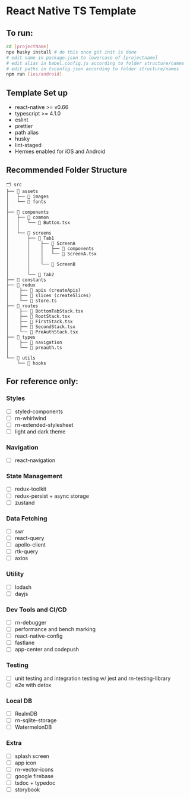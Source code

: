 # React Native TS Template


## To run:
```sh
cd [projectName]
npx husky install # do this once git init is done
# edit name in package.json to lowercase of [projectname]
# edit alias in babel.config.js according to folder structure/names
# edit paths in tsconfig.json according to folder structure/names
npm run [ios/android]
```

## Template Set up
- react-native >= v0.66
- typescript >= 4.1.0
- eslint
- prettier
- path alias
- husky
- lint-staged
- Hermes enabled for iOS and Android

## Recommended Folder Structure

```
🗂 src
├── 📁 assets  
│   ├── 📁 images 
│   └── 📁 fonts
│
├── 📁 components  
│   ├── 📁 common 
│   │   └── 📄 Button.tsx 
│   │
│   └── 📁 screens
│       ├── 📁 Tab1
│       │    ├── 📁 ScreenA 
│       │    │   ├── 📁 components
│       │    │   └── 📄 ScreenA.tsx
│       │    │ 
│       │    └── 📁 ScreenB 
│       │
│       └── 📁 Tab2
├── 📁 constants 
├── 📁 redux
│    ├── 📁 apis (createApis)
│    ├── 📁 slices (createSlices)
│    └── 📄 store.ts 
├── 📁 routes
│    ├── 📄 BottomTabStack.tsx 
│    ├── 📄 RootStack.tsx 
│    ├── 📄 FirstStack.tsx 
│    ├── 📄 SecondStack.tsx 
│    └── 📄 PreAuthStack.tsx 
├── 📁 types
│    ├── 📁 navigation
│    └── 📄 preauth.ts 
│
└── 📁 utils
    └── 📁 hooks
```

## For reference only:

### Styles
- [ ]  styled-components
- [ ]  rn-whirlwind
- [ ]  rn-extended-stylesheet
- [ ]  light and dark theme

### Navigation
- [ ]  react-navigation

### State Management
- [ ]  redux-toolkit
- [ ]  redux-persist + async storage
- [ ]  zustand

### Data Fetching
- [ ]  swr
- [ ]  react-query
- [ ]  apollo-client
- [ ]  rtk-query
- [ ]  axios
  
### Utility
- [ ]  lodash
- [ ]  dayjs

### Dev Tools and CI/CD
- [ ]  rn-debugger
- [ ]  performance and bench marking
- [ ]  react-native-config
- [ ]  fastlane
- [ ]  app-center and codepush

### Testing
- [ ]  unit testing and integration testing w/ jest and rn-testing-library
- [ ]  e2e with detox

### Local DB
- [ ] RealmDB
- [ ] rn-sqlite-storage
- [ ] WatermelonDB

### Extra
- [ ]  splash screen
- [ ]  app icon
- [ ]  rn-vector-icons
- [ ]  google firebase
- [ ]  tsdoc + typedoc
- [ ]  storybook
